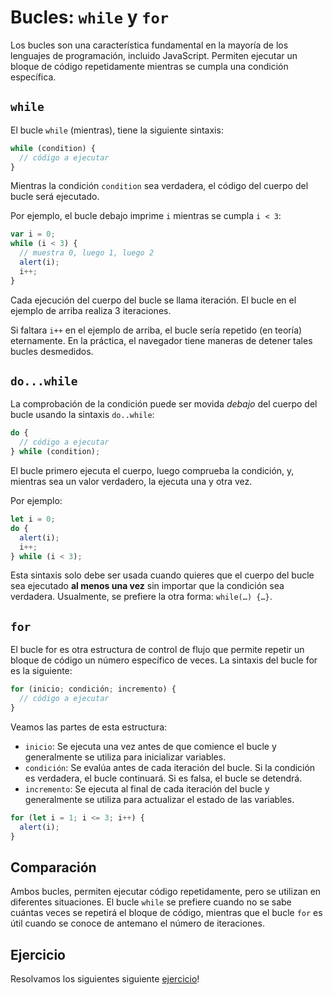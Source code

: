 # Bucles: `while` y `for`

Los bucles son una característica fundamental en la mayoría de los lenguajes de programación, incluido JavaScript. Permiten ejecutar un bloque de código repetidamente mientras se cumpla una condición específica.

## `while`

El bucle `while` (mientras), tiene la siguiente sintaxis:

```js
while (condition) {
  // código a ejecutar
}
```

Mientras la condición `condition` sea verdadera, el código del cuerpo del bucle será ejecutado.

Por ejemplo, el bucle debajo imprime `i` mientras se cumpla `i < 3`:

```js
var i = 0;
while (i < 3) {
  // muestra 0, luego 1, luego 2
  alert(i);
  i++;
}
```

Cada ejecución del cuerpo del bucle se llama iteración. El bucle en el ejemplo de arriba realiza 3 iteraciones.

Si faltara `i++` en el ejemplo de arriba, el bucle sería repetido (en teoría) eternamente. En la práctica, el navegador tiene maneras de detener tales bucles desmedidos.

## `do...while`

La comprobación de la condición puede ser movida _debajo_ del cuerpo del bucle usando la sintaxis `do..while`:

```js
do {
  // código a ejecutar
} while (condition);
```

El bucle primero ejecuta el cuerpo, luego comprueba la condición, y, mientras sea un valor verdadero, la ejecuta una y otra vez.

Por ejemplo:

```js
let i = 0;
do {
  alert(i);
  i++;
} while (i < 3);
```

Esta sintaxis solo debe ser usada cuando quieres que el cuerpo del bucle sea ejecutado **al menos una vez** sin importar que la condición sea verdadera. Usualmente, se prefiere la otra forma: `while(…) {…}`.

## `for`

El bucle for es otra estructura de control de flujo que permite repetir un bloque de código un número específico de veces. La sintaxis del bucle for es la siguiente:

```js
for (inicio; condición; incremento) {
  // código a ejecutar
}
```

Veamos las partes de esta estructura:

- `inicio`: Se ejecuta una vez antes de que comience el bucle y generalmente se utiliza para inicializar variables.
- `condición`: Se evalúa antes de cada iteración del bucle. Si la condición es verdadera, el bucle continuará. Si es falsa, el bucle se detendrá.
- `incremento`: Se ejecuta al final de cada iteración del bucle y generalmente se utiliza para actualizar el estado de las variables.

```js
for (let i = 1; i <= 3; i++) {
  alert(i);
}
```

## Comparación

Ambos bucles, permiten ejecutar código repetidamente, pero se utilizan en diferentes situaciones. El bucle `while` se prefiere cuando no se sabe cuántas veces se repetirá el bloque de código, mientras que el bucle `for` es útil cuando se conoce de antemano el número de iteraciones.

## Ejercicio

Resolvamos los siguientes siguiente [ejercicio](../exercises/03-while-for.md)!
